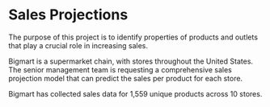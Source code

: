 # Sales Projections
The purpose of this project is to identify properties of products and outlets that play a crucial role in increasing sales. 

Bigmart is a supermarket chain, with stores throughout the United States. The senior management team is requesting a comprehensive sales projection model that can predict the sales per product for each store. 

Bigmart has collected sales data for 1,559 unique products across 10 stores. 
